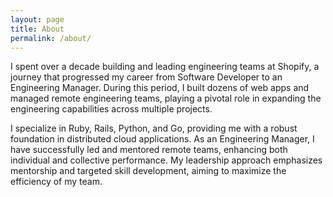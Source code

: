 ```yaml
---
layout: page
title: About
permalink: /about/
---
```


I spent over a decade building and leading engineering teams at Shopify, a journey that progressed my career from Software Developer to an Engineering Manager. During this period, I built dozens of web apps and managed remote engineering teams, playing a pivotal role in expanding the engineering capabilities across multiple projects.

I specialize in Ruby, Rails, Python, and Go, providing me with a robust foundation in distributed cloud applications. As an Engineering Manager, I have successfully led and mentored remote teams, enhancing both individual and collective performance. My leadership approach emphasizes mentorship and targeted skill development, aiming to maximize the efficiency of my team.
